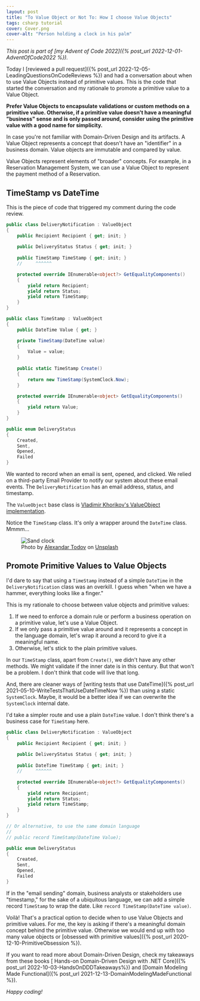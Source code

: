 ```yaml
---
layout: post
title: "To Value Object or Not To: How I choose Value Objects"
tags: csharp tutorial
cover: Cover.png
cover-alt: "Person holding a clock in his palm" 
---
```


_This post is part of [my Advent of Code 2022]({% post_url 2022-12-01-AdventOfCode2022 %})._

Today I [reviewed a pull request]({% post_url 2022-12-05-LeadingQuestionsOnCodeReviews %}) and had a conversation about when to use Value Objects instead of primitive values. This is the code that started the conversation and my rationale to promote a primitive value to a Value Object.

**Prefer Value Objects to encapsulate validations or custom methods on a primitive value. Otherwise, if a primitive value doesn't have a meaningful "business" sense and is only passed around, consider using the primitive value with a good name for simplicity.**

In case you're not familiar with Domain-Driven Design and its artifacts. A Value Object represents a concept that doesn't have an "identifier" in a business domain. Value objects are immutable and compared by value.

Value Objects represent elements of "broader" concepts. For example, in a Reservation Management System, we can use a Value Object to represent the payment method of a Reservation.

## TimeStamp vs DateTime

This is the piece of code that triggered my comment during the code review.

```csharp
public class DeliveryNotification : ValueObject
{
    public Recipient Recipient { get; init; }
    
    public DeliveryStatus Status { get; init; }
    
    public TimeStamp TimeStamp { get; init; }
    //     ^^^^^^

    protected override IEnumerable<object?> GetEqualityComponents()
    {
        yield return Recipient;
        yield return Status;
        yield return TimeStamp;
    }
}

public class TimeStamp : ValueObject
{
    public DateTime Value { get; }

    private TimeStamp(DateTime value)
    {
        Value = value;
    }
    
    public static TimeStamp Create()
    {
        return new TimeStamp(SystemClock.Now);
    }

    protected override IEnumerable<object> GetEqualityComponents()
    {
        yield return Value;
    }
}

public enum DeliveryStatus
{
    Created,
    Sent,
    Opened,
    Failed
}
```

We wanted to record when an email is sent, opened, and clicked. We relied on a third-party Email Provider to notify our system about these email events. The `DeliveryNotification` has an email address, status, and timestamp.

The `ValueObject` base class is [Vladimir Khorikov's ValueObject implementation](https://enterprisecraftsmanship.com/posts/value-object-better-implementation/).

Notice the `TimeStamp` class. It's only a wrapper around the `DateTime` class. Mmmm... 

<figure>
<img src="https://images.unsplash.com/photo-1578923931302-7fd9b3495be7?crop=entropy&cs=tinysrgb&fit=crop&fm=jpg&h=400&ixid=MnwxfDB8MXxyYW5kb218MHx8fHx8fHx8MTY3MTQ5OTI3Mw&ixlib=rb-4.0.3&q=80&utm_campaign=api-credit&utm_medium=referral&utm_source=unsplash_source&w=600" alt="Sand clock" />

<figcaption>Photo by <a href="https://unsplash.com/@alexandar_todov?utm_source=unsplash&utm_medium=referral&utm_content=creditCopyText">Alexandar Todov</a> on <a href="https://unsplash.com/s/photos/timer?utm_source=unsplash&utm_medium=referral&utm_content=creditCopyText">Unsplash</a></figcaption>
</figure>

## Promote Primitive Values to Value Objects

I'd dare to say that using a `TimeStamp` instead of a simple `DateTime` in the `DeliveryNotification` class was an overkill. I guess when "when we have a hammer, everything looks like a finger."

This is my rationale to choose between value objects and primitive values:

1. If we need to enforce a domain rule or perform a business operation on a primitive value, let's use a Value Object.
2. If we only pass a primitive value around and it represents a concept in the language domain, let's wrap it around a record to give it a meaningful name.
3. Otherwise, let's stick to the plain primitive values.

In our `TimeStamp` class, apart from `Create()`, we didn't have any other methods. We might validate if the inner date is in this century. But that won't be a problem. I don't think that code will live that long.

And, there are cleaner ways of [writing tests that use DateTime]({% post_url 2021-05-10-WriteTestsThatUseDateTimeNow %}) than using a static `SystemClock`. Maybe, it would be a better idea if we can overwrite the `SystemClock` internal date.

I'd take a simpler route and use a plain `DateTime` value. I don't think there's a business case for `TimeStamp` here.

```csharp
public class DeliveryNotification : ValueObject
{
    public Recipient Recipient { get; init; }
    
    public DeliveryStatus Status { get; init; }
    
    public DateTime TimeStamp { get; init; }
    //     ^^^^^^

    protected override IEnumerable<object?> GetEqualityComponents()
    {
        yield return Recipient;
        yield return Status;
        yield return TimeStamp;
    }
}

// Or alternative, to use the same domain language
//
// public record TimeStamp(DateTime Value);

public enum DeliveryStatus
{
    Created,
    Sent,
    Opened,
    Failed
}
```

If in the "email sending" domain, business analysts or stakeholders use "timestamp," for the sake of a ubiquitous language, we can add a simple record `TimeStamp` to wrap the date. Like `record TimeStamp(DateTime value)`.

Voilà! That's a practical option to decide when to use Value Objects and primitive values. For me, the key is asking if there's a meaningful domain concept behind the primitive value. Otherwise we would end up with too many value objects or [obsessed with primitive values]({% post_url 2020-12-10-PrimitiveObsession %}).

If you want to read more about Domain-Driven Design, check my takeaways from these books [ Hands-on Domain-Driven Design with .NET Core]({% post_url 	2022-10-03-HandsOnDDDTakeaways%}) and [Domain Modeling Made Functional]({% post_url 2021-12-13-DomainModelingMadeFunctional %}).

_Happy coding!_